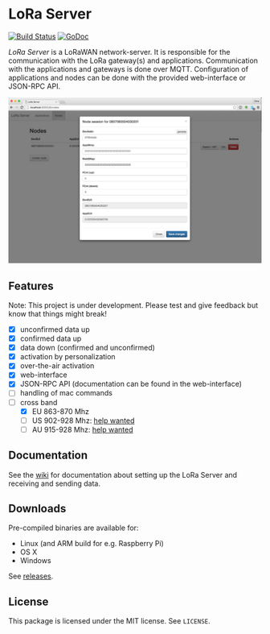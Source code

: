 # LoRa Server

[![Build Status](https://travis-ci.org/brocaar/loraserver.svg?branch=master)](https://travis-ci.org/brocaar/loraserver)
[![GoDoc](https://godoc.org/github.com/brocaar/loraserver?status.svg)](https://godoc.org/github.com/brocaar/loraserver)

*LoRa Server* is a LoRaWAN network-server. It is responsible for the
communication with the LoRa gateway(s) and applications. Communication
with the applications and gateways is done over MQTT. Configuration of
applications and nodes can be done with the provided web-interface or JSON-RPC API.

![web-interface](docs/img/webinterface.jpg)

## Features

Note: This project is under development. Please test and give feedback but know that things might break! 

- [x] unconfirmed data up
- [x] confirmed data up
- [x] data down (confirmed and unconfirmed)
- [x] activation by personalization
- [x] over-the-air activation
- [x] web-interface
- [x] JSON-RPC API (documentation can be found in the web-interface)
- [ ] handling of mac commands
- [ ] cross band
  - [x] EU 863-870 Mhz
  - [ ] US 902-928 Mhz: [help wanted](https://github.com/brocaar/loraserver/issues/9)
  - [ ] AU 915-928 Mhz: [help wanted](https://github.com/brocaar/loraserver/issues/10)

## Documentation

See the [wiki](https://github.com/brocaar/loraserver/wiki/Getting-started)
for documentation about setting up the LoRa Server and receiving and sending
data.

## Downloads

Pre-compiled binaries are available for:

* Linux (and ARM build for e.g. Raspberry Pi)
* OS X
* Windows

See [releases](https://github.com/brocaar/loraserver/releases).

## License

This package is licensed under the MIT license. See ``LICENSE``.
